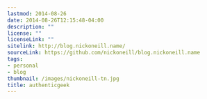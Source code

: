 ```yaml
---
lastmod: 2014-08-26
date: 2014-08-26T12:15:48-04:00
description: ""
license: ""
licenseLink: ""
sitelink: http://blog.nickoneill.name/
sourceLink: https://github.com/nickoneill/blog.nickoneill.name
tags:
- personal
- blog
thumbnail: /images/nickoneill-tn.jpg
title: authenticgeek
---
```


